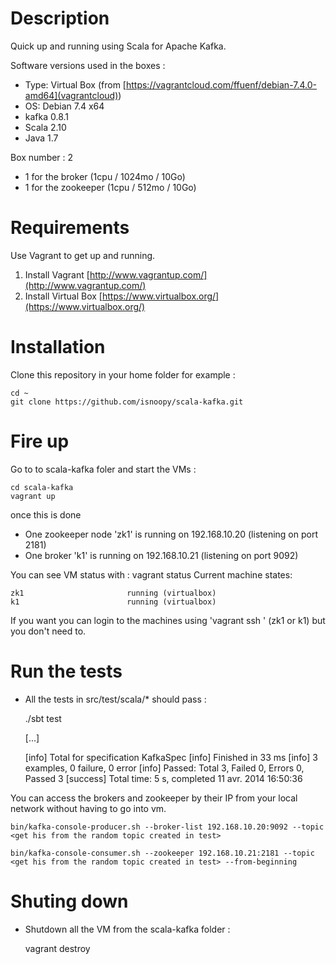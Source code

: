 Description
===========

Quick up and running using Scala for Apache Kafka.

Software versions used in the boxes :
* Type: Virtual Box (from [https://vagrantcloud.com/ffuenf/debian-7.4.0-amd64](vagrantcloud))
* OS: Debian 7.4 x64 
* kafka 0.8.1
* Scala 2.10
* Java 1.7

Box number : 2
* 1 for the broker (1cpu / 1024mo / 10Go)
* 1 for the zookeeper (1cpu / 512mo / 10Go)

Requirements
===========

Use Vagrant to get up and running.

1. Install Vagrant [http://www.vagrantup.com/](http://www.vagrantup.com/)  
2. Install Virtual Box [https://www.virtualbox.org/](https://www.virtualbox.org/)  

Installation 
===========

Clone this repository in your home folder for example :

	cd ~
	git clone https://github.com/isnoopy/scala-kafka.git


Fire up 
===========

Go to to scala-kafka foler and start the VMs : 

	cd scala-kafka
	vagrant up

once this is done 
* One zookeeper node 'zk1' is running on 192.168.10.20 (listening on port 2181)
* One broker 'k1' is running on 192.168.10.21 (listening on port 9092)

You can see VM status with :
	vagrant status
	Current machine states:

	zk1                       running (virtualbox)
	k1                        running (virtualbox)

If you want you can login to the machines using 'vagrant ssh <machineName>' (zk1 or k1) but you don't need to.

Run the tests
===========

* All the tests in src/test/scala/* should pass :

	./sbt test 

	[...]

	[info] Total for specification KafkaSpec
	[info] Finished in 33 ms
	[info] 3 examples, 0 failure, 0 error
	[info] Passed: Total 3, Failed 0, Errors 0, Passed 3
	[success] Total time: 5 s, completed 11 avr. 2014 16:50:36

You can access the brokers and zookeeper by their IP from your local network without having to go into vm.

	bin/kafka-console-producer.sh --broker-list 192.168.10.20:9092 --topic <get his from the random topic created in test>

	bin/kafka-console-consumer.sh --zookeeper 192.168.10.21:2181 --topic <get his from the random topic created in test> --from-beginning

Shuting down
===========
* Shutdown all the VM from the scala-kafka folder :

	vagrant destroy
